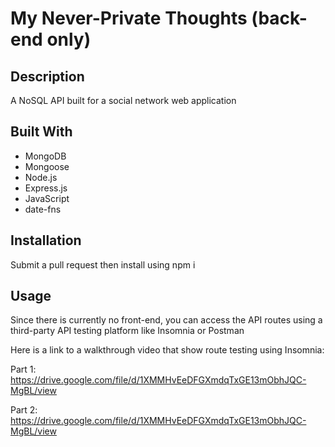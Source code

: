# My Never-Private Thoughts (back-end only)

## Description

A NoSQL API built for a social network web application

## Built With

* MongoDB
* Mongoose
* Node.js
* Express.js
* JavaScript
* date-fns

## Installation

Submit a pull request then install using npm i

## Usage 

Since there is currently no front-end, you can access the API routes using a third-party API testing platform like Insomnia or Postman

Here is a link to a walkthrough video that show route testing using Insomnia:

Part 1:
https://drive.google.com/file/d/1XMMHvEeDFGXmdqTxGE13mObhJQC-MgBL/view

Part 2:
https://drive.google.com/file/d/1XMMHvEeDFGXmdqTxGE13mObhJQC-MgBL/view

